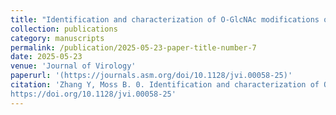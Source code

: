 ```yaml
---
title: "Identification and characterization of O-GlcNAc modifications of a conserved orthopoxvirus core protein"
collection: publications
category: manuscripts
permalink: /publication/2025-05-23-paper-title-number-7
date: 2025-05-23
venue: 'Journal of Virology'
paperurl: '(https://journals.asm.org/doi/10.1128/jvi.00058-25)'
citation: 'Zhang Y, Moss B. 0. Identification and characterization of O-GlcNAc modifications of a conserved orthopoxvirus core protein. J Virol 0:e00058-25.
https://doi.org/10.1128/jvi.00058-25'
---
```

